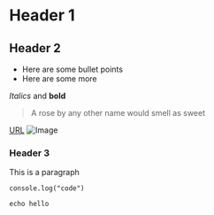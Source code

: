 # Header 1

## Header 2

- Here are some bullet points
- Here are some more

*Italics* and **bold**

> A rose by any other name would smell as sweet

[URL](https://example.com)
![Image](https://httpbin.org/image)



### Header 3

This is a paragraph

`console.log("code")`

```
echo hello
```
